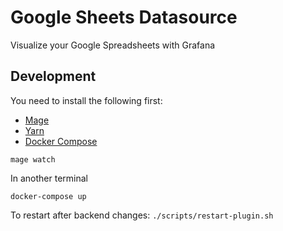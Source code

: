 # Google Sheets Datasource

Visualize your Google Spreadsheets with Grafana

## Development

You need to install the following first:

- [Mage](https://magefile.org/)
- [Yarn](https://yarnpkg.com/)
- [Docker Compose](https://docs.docker.com/compose/)

```
mage watch
```

In another terminal

```
docker-compose up
```

To restart after backend changes:
`./scripts/restart-plugin.sh`

